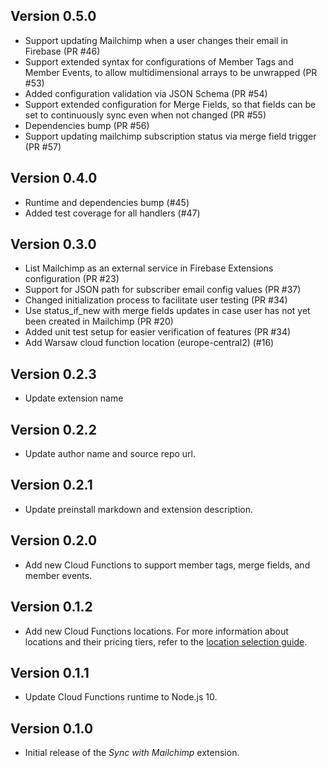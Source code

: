 ## Version 0.5.0

- Support updating Mailchimp when a user changes their email in Firebase (PR #46)
- Support extended syntax for configurations of Member Tags and Member Events, to allow multidimensional arrays to be unwrapped (PR #53)
- Added configuration validation via JSON Schema (PR #54)
- Support extended configuration for Merge Fields, so that fields can be set to continuously sync even when not changed (PR #55)
- Dependencies bump (PR #56)
- Support updating mailchimp subscription status via merge field trigger (PR #57)

## Version 0.4.0

- Runtime and dependencies bump (#45)
- Added test coverage for all handlers (#47)

## Version 0.3.0

- List Mailchimp as an external service in Firebase Extensions configuration (PR #23)
- Support for JSON path for subscriber email config values (PR #37)
- Changed initialization process to facilitate user testing (PR #34)
- Use status_if_new with merge fields updates in case user has not yet been created in Mailchimp (PR #20)
- Added unit test setup for easier verification of features (PR #34)
- Add Warsaw cloud function location (europe-central2) (#16)

## Version 0.2.3

- Update extension name

## Version 0.2.2

- Update author name and source repo url.

## Version 0.2.1

- Update preinstall markdown and extension description.

## Version 0.2.0

- Add new Cloud Functions to support member tags, merge fields, and member events.

## Version 0.1.2

- Add new Cloud Functions locations. For more information about locations and their pricing tiers, refer to the [location selection guide](https://firebase.google.com/docs/functions/locations).

## Version 0.1.1

- Update Cloud Functions runtime to Node.js 10.

## Version 0.1.0

- Initial release of the _Sync with Mailchimp_ extension.
